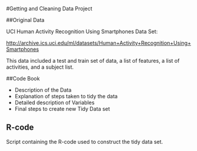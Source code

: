 #Getting and Cleaning Data Project

##Original Data

UCI Human Activity Recognition Using Smartphones Data Set:

http://archive.ics.uci.edu/ml/datasets/Human+Activity+Recognition+Using+Smartphones

This data included a test and train set of data, a list of features, a list of activities, and a subject list.

##Code Book

-    Description of the Data
-    Explanation of steps taken to tidy the data
-    Detailed description of Variables
-    Final steps to create new Tidy Data set

## R-code

Script containing the R-code used to construct the tidy data set.
